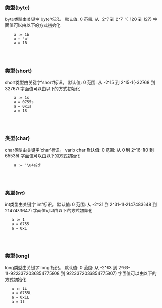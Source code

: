 
### **类型(byte)**

byte类型由关键字'byte'标识。
默认值: 0
范围: 从 -2^7 到 2^7-1(-128 到 127)
字面值可以由以下的方式初始化

~~~
	a := 1b
	a = 'a'
    a = 1B 
~~~


<br/><br/>


### **类型(short)**

short类型由关键字'short'标识。
默认值: 0
范围: 从 -2^15 到 2^15-1(-32768 到 32767)
字面值可以由以下的方式初始化

~~~
	a := 1s
    a = 0755s
    a = 0x1s
    a = 1S 
~~~

<br/><br/>

### **类型(char)**

char类型由关键字'char'标识。
var b char
默认值: 0
范围: 从 0 到 2^16-1(0 到 65535)
字面值可以由以下的方式初始化

~~~
	a := '\u4e2d'
~~~

<br/><br/>

### **类型(int)**

int类型由关键字'int'标识。
默认值: 0
范围: 从 -2^31 到 2^31-1(-2147483648 到 2147483647)
字面值可以由以下的方式初始化

 ~~~
	a := 1
    a = 0755
    a = 0x1
~~~
<br/><br/>

### **类型(long)**

long类型由关键字'long'标识。
默认值: 0
范围: 从 -2^63 到 2^63-1(-9223372036854775808 到 9223372036854775807)
字面值可以由以下的方式初始化

 ~~~
	a := 1L
    a = 0755L
    a = 0x1L
    a = 1l
~~~